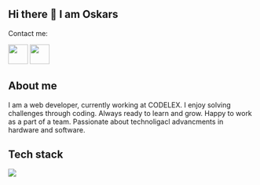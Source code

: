 ## Hi there 👋 I am Oskars 

Contact me:

<a href="https://www.linkedin.com/in/oskars-filipovs/" target=”_blank”><img height="40" src="https://github.com/wappalyzer/wappalyzer/blob/master/src/drivers/webextension/images/icons/Linkedin.svg"></a>
<a href="mailto:oskars.filipovs@gmail.com"><img height="40" src="https://brandeps.com/logo-download/G/Gmail-logo-vector-01.svg"></a>


## About me 

I am a web developer, currently working at CODELEX. I enjoy solving challenges through coding. Always ready to learn and grow. Happy to work as a part of a team. Passionate about technoligacl advancments in hardware and software.

## Tech stack

<p align="left">
    <img src="https://skillicons.dev/icons?i=php,laravel,mysql,html,css,javascript,vuejs,vscode,git,docker" />
</p>


<!--
**OFilipovs/OFilipovs** is a ✨ _special_ ✨ repository because its `README.md` (this file) appears on your GitHub profile.

Here are some ideas to get you started:

- 🔭 I’m currently working on ...
- 🌱 I’m currently learning ...
- 👯 I’m looking to collaborate on ...
- 🤔 I’m looking for help with ...
- 💬 Ask me about ...
- 📫 How to reach me: ...
- 😄 Pronouns: ...
- ⚡ Fun fact: ...
-->
